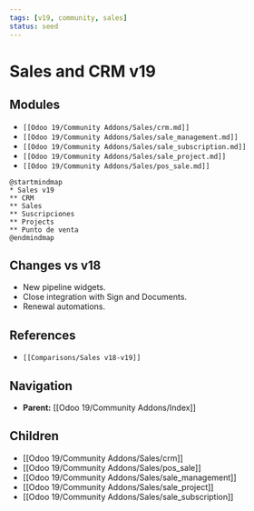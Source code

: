 ```yaml
---
tags: [v19, community, sales]
status: seed
---
```

# Sales and CRM v19

## Modules
- `[[Odoo 19/Community Addons/Sales/crm.md]]`
- `[[Odoo 19/Community Addons/Sales/sale_management.md]]`
- `[[Odoo 19/Community Addons/Sales/sale_subscription.md]]`
- `[[Odoo 19/Community Addons/Sales/sale_project.md]]`
- `[[Odoo 19/Community Addons/Sales/pos_sale.md]]`

```plantuml
@startmindmap
* Sales v19
** CRM
** Sales
** Suscripciones
** Projects
** Punto de venta
@endmindmap
```

## Changes vs v18
- New pipeline widgets.
- Close integration with Sign and Documents.
- Renewal automations.

## References
- `[[Comparisons/Sales v18-v19]]`







## Navigation
- **Parent:** [[Odoo 19/Community Addons/Index]]


## Children
- [[Odoo 19/Community Addons/Sales/crm]]
- [[Odoo 19/Community Addons/Sales/pos_sale]]
- [[Odoo 19/Community Addons/Sales/sale_management]]
- [[Odoo 19/Community Addons/Sales/sale_project]]
- [[Odoo 19/Community Addons/Sales/sale_subscription]]
